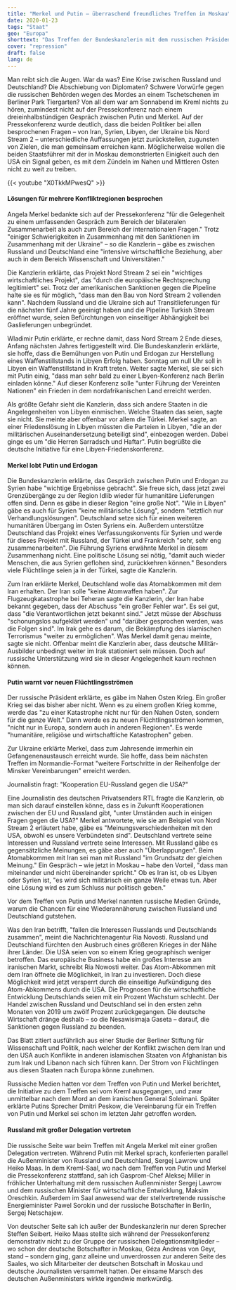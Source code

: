 ```yaml
---
title: "Merkel und Putin – überraschend freundliches Treffen in Moskau"
date: 2020-01-23
tags: "Staat"
geo: "Europa"
shorttext: "Das Treffen der Bundeskanzlerin mit dem russischen Präsidenten im Kreml am Sonnabend – nur wenige Tage nach der Ermordung des iranischen Generals Kassem Soleimani – hatte etwas von einem Appell gegen weitere Eskalationen."
cover: "repression"
draft: false
lang: de
---
```


Man reibt sich die Augen. War da was? Eine Krise zwischen Russland und Deutschland? Die Abschiebung von Diplomaten? Schwere Vorwürfe gegen die russischen Behörden wegen des Mordes an einem Tschetschenen im Berliner Park Tiergarten? Von all dem war am Sonnabend im Kreml nichts zu hören, zumindest nicht auf der Pressekonferenz nach einem dreieinhalbstündigen Gespräch zwischen Putin und Merkel. Auf der Pressekonferenz wurde deutlich, dass die beiden Politiker bei allen besprochenen Fragen – von Iran, Syrien, Libyen, der Ukraine bis Nord Stream 2 – unterschiedliche Auffassungen jetzt zurückstellen, zugunsten von Zielen, die man gemeinsam erreichen kann. Möglicherweise wollen die beiden Staatsführer mit der in Moskau demonstrierten Einigkeit auch den USA ein Signal geben, es mit dem Zündeln im Nahen und Mittleren Osten nicht zu weit zu treiben.

{{< youtube "X0TkkMPwesQ" >}}

#### Lösungen für mehrere Konfliktregionen besprochen

Angela Merkel bedankte sich auf der Pressekonferenz "für die Gelegenheit zu einem umfassenden Gespräch zum Bereich der bilateralen Zusammenarbeit als auch zum Bereich der internationalen Fragen." Trotz "einiger Schwierigkeiten in Zusammenhang mit den Sanktionen im Zusammenhang mit der Ukraine" – so die Kanzlerin – gäbe es zwischen Russland und Deutschland eine "intensive wirtschaftliche Beziehung, aber auch in dem Bereich Wissenschaft und Universitäten."

Die Kanzlerin erklärte, das Projekt Nord Stream 2 sei ein "wichtiges wirtschaftliches Projekt", das "durch die europäische Rechtsprechung legitimiert" sei. Trotz der amerikanischen Sanktionen gegen die Pipeline halte sie es für möglich, "dass man den Bau von Nord Stream 2 vollenden kann". Nachdem Russland und die Ukraine sich auf Transitlieferungen für die nächsten fünf Jahre geeinigt haben und die Pipeline Turkish Stream eröffnet wurde, seien Befürchtungen von einseitiger Abhängigkeit bei Gaslieferungen unbegründet.

Wladimir Putin erklärte, er rechne damit, dass Nord Stream 2 Ende dieses, Anfang nächsten Jahres fertiggestellt wird. Die Bundeskanzlerin erklärte, sie hoffe, dass die Bemühungen von Putin und Erdogan zur Herstellung eines Waffenstillstands in Libyen Erfolg haben. Sonntag um null Uhr soll in Libyen ein Waffenstillstand in Kraft treten. Weiter sagte Merkel, sie sei sich mit Putin einig, "dass man sehr bald zu einer Libyen-Konferenz nach Berlin einladen könne." Auf dieser Konferenz solle "unter Führung der Vereinten Nationen" ein Frieden in dem nordafrikanischen Land erreicht werden.

Als größte Gefahr sieht die Kanzlerin, dass sich andere Staaten in die Angelegenheiten von Libyen einmischen. Welche Staaten das seien, sagte sie nicht. Sie meinte aber offenbar vor allem die Türkei. Merkel sagte, an einer Friedenslösung in Libyen müssten die Parteien in Libyen, "die an der militärischen Auseinandersetzung beteiligt sind", einbezogen werden. Dabei ginge es um "die Herren Sarradsch und Haftar". Putin begrüßte die deutsche Initiative für eine Libyen-Friedenskonferenz.

#### Merkel lobt Putin und Erdogan

Die Bundeskanzlerin erklärte, das Gespräch zwischen Putin und Erdogan zu Syrien habe "wichtige Ergebnisse gebracht". Sie freue sich, dass jetzt zwei Grenzübergänge zu der Region Idlib wieder für humanitäre Lieferungen offen sind. Denn es gäbe in dieser Region "eine große Not". "Wie in Libyen" gäbe es auch für Syrien "keine militärische Lösung", sondern "letztlich nur Verhandlungslösungen". Deutschland setze sich für einen weiteren humanitären Übergang im Osten Syriens ein. Außerdem unterstütze Deutschland das Projekt eines Verfassungskonvents für Syrien und werde für dieses Projekt mit Russland, der Türkei und Frankreich "sehr, sehr eng zusammenarbeiten". Die Führung Syriens erwähnte Merkel in diesem Zusammenhang nicht. Eine politische Lösung sei nötig, "damit auch wieder Menschen, die aus Syrien geflohen sind, zurückkehren können." Besonders viele Flüchtlinge seien ja in der Türkei, sagte die Kanzlerin.

Zum Iran erklärte Merkel, Deutschland wolle das Atomabkommen mit dem Iran erhalten. Der Iran solle "keine Atomwaffen haben". Zur Flugzeugkatastrophe bei Teheran sagte die Kanzlerin, der Iran habe bekannt gegeben, dass der Abschuss "ein großer Fehler war". Es sei gut, dass "die Verantwortlichen jetzt bekannt sind." Jetzt müsse der Abschuss "schonungslos aufgeklärt werden" und "darüber gesprochen werden, was die Folgen sind". Im Irak gehe es darum, die Bekämpfung des islamischen Terrorismus "weiter zu ermöglichen". Was Merkel damit genau meinte, sagte sie nicht. Offenbar meint die Kanzlerin aber, dass deutsche Militär-Ausbilder unbedingt weiter im Irak stationiert sein müssen. Doch auf russische Unterstützung wird sie in dieser Angelegenheit kaum rechnen können.

#### Putin warnt vor neuen Flüchtlingsströmen

Der russische Präsident erklärte, es gäbe im Nahen Osten Krieg. Ein großer Krieg sei das bisher aber nicht. Wenn es zu einem großen Krieg komme, werde das "zu einer Katastrophe nicht nur für den Nahen Osten, sondern für die ganze Welt." Dann werde es zu neuen Flüchtlingsströmen kommen, "nicht nur in Europa, sondern auch in anderen Regionen". Es werde "humanitäre, religiöse und wirtschaftliche Katastrophen" geben.

Zur Ukraine erklärte Merkel, dass zum Jahresende immerhin ein Gefangenenaustausch erreicht wurde. Sie hoffe, dass beim nächsten Treffen im Normandie-Format "weitere Fortschritte in der Reihenfolge der Minsker Vereinbarungen" erreicht werden.

Journalistin fragt: "Kooperation EU-Russland gegen die USA?"

Eine Journalistin des deutschen Privatsenders RTL fragte die Kanzlerin, ob man sich darauf einstellen könne, dass es in Zukunft Kooperationen zwischen der EU und Russland gibt, "unter Umständen auch in einigen Fragen gegen die USA?" Merkel antwortete, wie sie am Beispiel von Nord Stream 2 erläutert habe, gäbe es "Meinungsverschiedenheiten mit den USA, obwohl es unsere Verbündeten sind". Deutschland vertrete seine Interessen und Russland vertrete seine Interessen. Mit Russland gäbe es gegensätzliche Meinungen, es gäbe aber auch "Überlappungen". Beim Atomabkommen mit Iran sei man mit Russland "im Grundsatz der gleichen Meinung." Ein Gespräch – wie jetzt in Moskau – habe den Vorteil, "dass man miteinander und nicht übereinander spricht." Ob es Iran ist, ob es Libyen oder Syrien ist, "es wird sich militärisch ein ganze Weile etwas tun. Aber eine Lösung wird es zum Schluss nur politisch geben."

Vor dem Treffen von Putin und Merkel nannten russische Medien Gründe, warum die Chancen für eine Wiederannäherung zwischen Russland und Deutschland gutstehen.

Was den Iran betrifft, "fallen die Interessen Russlands und Deutschlands zusammen", meint die Nachrichtenagentur Ria Novosti. Russland und Deutschland fürchten den Ausbruch eines größeren Krieges in der Nähe ihrer Länder. Die USA seien von so einem Krieg geographisch weniger betroffen.
Das europäische Business habe ein großes Interesse am iranischen Markt, schreibt Ria Nowosti weiter. Das Atom-Abkommen mit dem Iran öffnete die Möglichkeit, in Iran zu investieren. Doch diese Möglichkeit wird jetzt versperrt durch die einseitige Aufkündigung des Atom-Abkommens durch die USA.
Die Prognosen für die wirtschaftliche Entwicklung Deutschlands seien mit ein Prozent Wachstum schlecht. Der Handel zwischen Russland und Deutschland sei in den ersten zehn Monaten von 2019 um zwölf Prozent zurückgegangen. Die deutsche Wirtschaft dränge deshalb – so die Nesawisimaja Gaseta – darauf, die Sanktionen gegen Russland zu beenden.

Das Blatt zitiert ausführlich aus einer Studie der Berliner Stiftung für Wissenschaft und Politik, nach welcher der Konflikt zwischen dem Iran und den USA auch Konflikte in anderen islamischen Staaten von Afghanistan bis zum Irak und Libanon nach sich führen kann. Der Strom von Flüchtlingen aus diesen Staaten nach Europa könne zunehmen.

Russische Medien hatten vor dem Treffen von Putin und Merkel berichtet, die Initiative zu dem Treffen sei vom Kreml ausgegangen, und zwar unmittelbar nach dem Mord an dem iranischen General Soleimani. Später erklärte Putins Sprecher Dmitri Peskow, die Vereinbarung für ein Treffen von Putin und Merkel sei schon im letzten Jahr getroffen worden.

#### Russland mit großer Delegation vertreten

Die russische Seite war beim Treffen mit Angela Merkel mit einer großen Delegation vertreten. Während Putin mit Merkel sprach, konferierten parallel die Außenminister von Russland und Deutschland, Sergej Lawrow und Heiko Maas. In dem Kreml-Saal, wo nach dem Treffen von Putin und Merkel die Pressekonferenz stattfand, sah ich Gasprom-Chef Aleksej Miller in fröhlicher Unterhaltung mit dem russischen Außenminister Sergej Lawrow und dem russischen Minister für wirtschaftliche Entwicklung, Maksim Oreschkin. Außerdem im Saal anwesend war der stellvertretende russische Energieminister Pawel Sorokin und der russische Botschafter in Berlin, Sergej Netschajew.

Von deutscher Seite sah ich außer der Bundeskanzlerin nur deren Sprecher Steffen Seibert. Heiko Maas stellte sich während der Pressekonferenz demonstrativ nicht zu der Gruppe der russischen Delegationsmitglieder – wo schon der deutsche Botschafter in Moskau, Géza Andreas von Geyr, stand – sondern ging, ganz alleine und unverdrossen zur anderen Seite des Saales, wo sich Mitarbeiter der deutschen Botschaft in Moskau und deutsche Journalisten versammelt hatten. Der einsame Marsch des deutschen Außenministers wirkte irgendwie merkwürdig.
